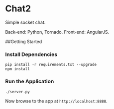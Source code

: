 Chat2
=====

Simple socket chat.

Back-end: Python, Tornado.
Front-end: AngularJS.


##Getting Started

### Install Dependencies
    pip install -r requirements.txt --upgrade
    npm install

### Run the Application
    ./server.py
Now browse to the app at `http://localhost:8888`.
